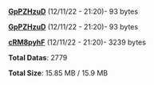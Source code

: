 [**GpPZHzuD**](/data/GpPZHzuD.txt) (12/11/22 - 21:20)- 93 bytes

[**GpPZHzuD**](/data/GpPZHzuD.txt) (12/11/22 - 21:20)- 93 bytes

[**cRM8pyhF**](/data/cRM8pyhF.txt) (12/11/22 - 21:20)- 3239 bytes

**Total Datas**: 2779

**Total Size**: 15.85 MB / 15.9 MB